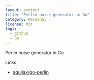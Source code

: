 ```yaml
---
layout: project
title: "Perlin noise generator in Go"
category: Personal
license: mit
tags:
  - github
  - Go
---
```


Perlin noise generator in Go

Links:


* [aquilax/go-perlin](https://github.com/aquilax/go-perlin)
